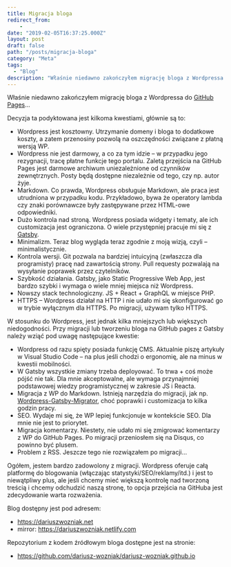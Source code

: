 ```yaml
---
title: Migracja bloga
redirect_from:
    - 
date: "2019-02-05T16:37:25.000Z"
layout: post
draft: false
path: "/posts/migracja-bloga"
category: "Meta"
tags:
  - "Blog"
description: "Właśnie niedawno zakończyłem migrację bloga z Wordpressa do GitHub Pages..."
---
```


Właśnie niedawno zakończyłem migrację bloga z Wordpressa do [GitHub Pages](https://pages.github.com/)...

Decyzja ta podyktowana jest kilkoma kwestiami, głównie są to:

- Wordpress jest kosztowny. Utrzymanie domeny i bloga to dodatkowe koszty, a zatem przenosiny pozwolą na oszczędności związane z płatną wersją WP.
- Wordpress nie jest darmowy, a co za tym idzie – w przypadku jego rezygnacji, tracę płatne funkcje tego portalu. Zaletą przejścia na GitHub Pages jest darmowe archiwum uniezależnione od czynników zewnętrznych. Posty będą dostępne niezależnie od tego, czy np. autor żyje.
- Markdown. Co prawda, Wordpress obsługuje Markdown, ale praca jest utrudniona w przypadku kodu. Przykładowo, bywa że operatory lambda czy znaki porównawcze były zastępywane przez HTML-owe odpowiedniki.
- Dużo kontrola nad stroną. Wordpress posiada widgety i tematy, ale ich customizacja jest ograniczona. O wiele przystępniej pracuje mi się z [Gatsby](https://www.gatsbyjs.org/).
- Minimalizm. Teraz blog wygląda teraz zgodnie z moją wizją, czyli – minimalistycznie.
- Kontrola wersji. Git pozwala na bardziej intuicyjną (zwłaszcza dla programisty) pracę nad zawartością strony. Pull requesty pozwalają na wysyłanie poprawek przez czytelników.
- Szybkość działania. Gatsby, jako Static Progressive Web App, jest bardzo szybki i wymaga o wiele mniej miejsca niż Wordpress.
- Nowszy stack technologiczny. JS + React + GraphQL w miejsce PHP.
- HTTPS – Wordpress działał na HTTP i nie udało mi się skonfigurować go w trybie wyłącznym dla HTTPS. Po migracji, używam tylko HTTPS.

W stosunku do Wordpress, jest jednak kilka mniejszych lub większych niedogodności. Przy migracji lub tworzeniu bloga na GitHub pages z Gatsby należy wziąć pod uwagę następujące kwestie:

- Wordpress od razu spięty posiada funkcję CMS. Aktualnie piszę artykuły w Visual Studio Code – na plus jeśli chodzi o ergonomię, ale na minus w kwestii mobilności.
- W Gatsby wszystkie zmiany trzeba deployować. To trwa + coś może pójść nie tak. Dla mnie akceptowalne, ale wymaga przynajmniej podstawowej wiedzy programistycznej w zakresie JS i Reacta.
- Migracja z WP do Markdown. Istnieją narzędzia do migracji, jak np. [Wordpress-Gatsby-Migrator](https://github.com/weiran/wordpress-gatsby-migrator), choć poprawki i customizacja to kilka godzin pracy.
- SEO. Wydaje mi się, że WP lepiej funkcjonuje w kontekście SEO. Dla mnie nie jest to priorytet.
- Migracja komentarzy. Niestety, nie udało mi się zmigrować komentarzy z WP do GitHub Pages. Po migracji przeniosłem się na Disqus, co powinno być plusem.
- Problem z RSS. Jeszcze tego nie rozwiązałem po migracji...

Ogółem, jestem bardzo zadowolony z migracji. Wordpress oferuje całą platformę do blogowania (włączając statystyki/SEO/reklamy/itd.) i jest to niewątpliwy plus, ale jeśli chcemy mieć większą kontrolę nad tworzoną treścią i chcemy odchudzić naszą stronę, to opcja przejścia na GitHuba jest zdecydowanie warta rozważenia.

Blog dostępny jest pod adresem:
- https://dariuszwozniak.net
- mirror: https://dariuszwozniak.netlify.com

Repozytorium z kodem źródłowym bloga dostępne jest na stronie:
- https://github.com/dariusz-wozniak/dariusz-wozniak.github.io
